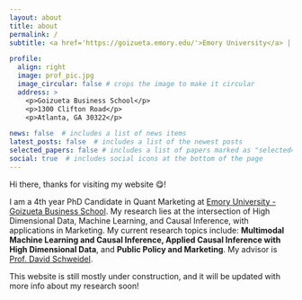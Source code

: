 ```yaml
---
layout: about
title: about
permalink: /
subtitle: <a href='https://goizueta.emory.edu/'>Emory University</a> | Marketing | ML | Causal inference

profile:
  align: right
  image: prof_pic.jpg
  image_circular: false # crops the image to make it circular
  address: >
    <p>Goizueta Business School</p>
    <p>1300 Clifton Road</p>
    <p>Atlanta, GA 30322</p>

news: false  # includes a list of news items
latest_posts: false  # includes a list of the newest posts
selected_papers: false # includes a list of papers marked as "selected={true}"
social: true  # includes social icons at the bottom of the page
---
```


Hi there, thanks for visiting my website 😋!

I am a 4th year PhD Candidate in Quant Marketing at [Emory University - Goizueta Business School](https://goizueta.emory.edu/). My research lies at the intersection of High Dimensional Data, Machine Learning, and Causal Inference, with applications in Marketing. My current research topics include: **Multimodal Machine Learning and Causal Inference, Applied Causal Inference with High Dimensional Data**, and **Public Policy and Marketing**. My advisor is [Prof. David Schweidel](https://goizueta.emory.edu/faculty/profiles/david-schweidel).


This website is still mostly under construction, and it will be updated with more info about my research soon!



